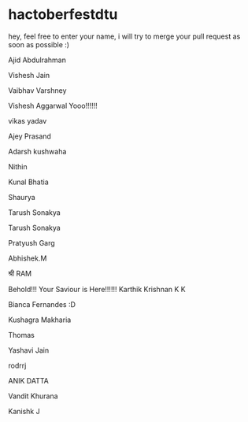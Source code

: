 # hactoberfestdtu
hey, feel free to enter your name, i will try to merge your pull request as soon as possible :)

Ajid Abdulrahman

Vishesh Jain 

Vaibhav Varshney

Vishesh Aggarwal Yooo!!!!!!

vikas yadav

Ajey Prasand

Adarsh kushwaha


Nithin

Kunal Bhatia

Shaurya

Tarush Sonakya

Tarush Sonakya

Pratyush Garg

Abhishek.M

श्री RAM

Behold!!! Your Saviour is Here!!!!!!
Karthik Krishnan K K

Bianca Fernandes :D


Kushagra Makharia


Thomas

Yashavi Jain


rodrrj

ANIK DATTA

Vandit Khurana

Kanishk J 

